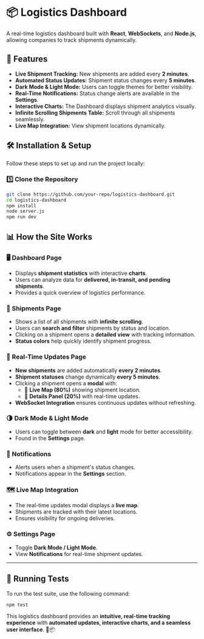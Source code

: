 # 📦 Logistics Dashboard

A real-time logistics dashboard built with **React**, **WebSockets**, and **Node.js**, allowing companies to track shipments dynamically.

## 🚀 Features

- **Live Shipment Tracking:** New shipments are added every **2 minutes**.
- **Automated Status Updates:** Shipment status changes every **5 minutes**.
- **Dark Mode & Light Mode:** Users can toggle themes for better visibility.
- **Real-Time Notifications:** Status change alerts are available in the **Settings**.
- **Interactive Charts:** The Dashboard displays shipment analytics visually.
- **Infinite Scrolling Shipments Table:** Scroll through all shipments seamlessly.
- **Live Map Integration:** View shipment locations dynamically.

## 🛠️ Installation & Setup

Follow these steps to set up and run the project locally:

### 1️⃣ Clone the Repository

```sh
git clone https://github.com/your-repo/logistics-dashboard.git
cd logistics-dashboard
npm install
node server.js
npm run dev
```
## 📊 How the Site Works

### **🖥 Dashboard Page**
- Displays **shipment statistics** with interactive **charts**.
- Users can analyze data for **delivered, in-transit, and pending shipments**.
- Provides a quick overview of logistics performance.

### **🚚 Shipments Page**
- Shows a list of all shipments with **infinite scrolling**.
- Users can **search and filter** shipments by status and location.
- Clicking on a shipment opens a **detailed view** with tracking information.
- **Status colors** help quickly identify shipment progress.

### **🔴 Real-Time Updates Page**
- **New shipments** are added automatically **every 2 minutes**.
- **Shipment statuses** change dynamically **every 5 minutes**.
- Clicking a shipment opens a **modal** with:
  - 📍 **Live Map (80%)** showing shipment location.
  - 📄 **Details Panel (20%)** with real-time updates.
- **WebSocket Integration** ensures continuous updates without refreshing.

### **🌗 Dark Mode & Light Mode**
- Users can toggle between **dark** and **light** mode for better accessibility.
- Found in the **Settings** page.

### **🔔 Notifications**
- Alerts users when a shipment's status changes.
- Notifications appear in the **Settings** section.

### **🗺️ Live Map Integration**
- The real-time updates modal displays a **live map**.
- Shipments are tracked with their latest locations.
- Ensures visibility for ongoing deliveries.

### **⚙️ Settings Page**
- Toggle **Dark Mode / Light Mode**.
- View **Notifications** for real-time shipment updates.

---
## 🧪 Running Tests

To run the test suite, use the following command:

```sh
npm test
```
This logistics dashboard provides an **intuitive, real-time tracking experience** with **automated updates, interactive charts, and a seamless user interface**. 🚛📦

